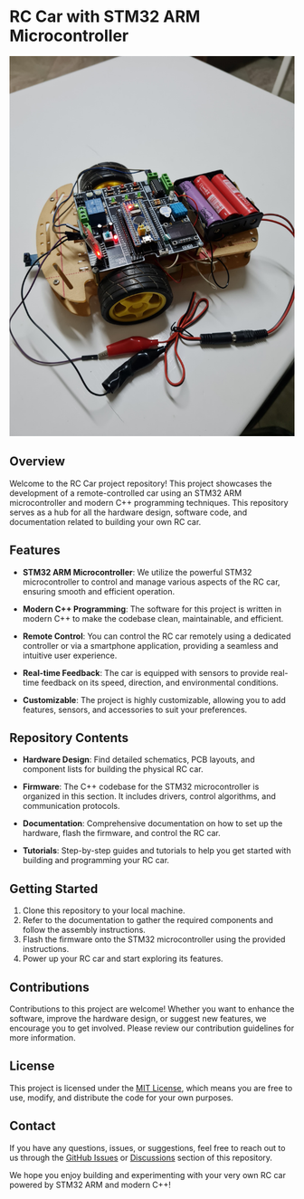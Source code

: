 # RC Car with STM32 ARM Microcontroller

![RC Car](rc_car_image.jpeg)

## Overview

Welcome to the RC Car project repository! This project showcases the development of a remote-controlled car using an STM32 ARM microcontroller and modern C++ programming techniques. This repository serves as a hub for all the hardware design, software code, and documentation related to building your own RC car.

## Features

- **STM32 ARM Microcontroller**: We utilize the powerful STM32 microcontroller to control and manage various aspects of the RC car, ensuring smooth and efficient operation.

- **Modern C++ Programming**: The software for this project is written in modern C++ to make the codebase clean, maintainable, and efficient.

- **Remote Control**: You can control the RC car remotely using a dedicated controller or via a smartphone application, providing a seamless and intuitive user experience.

- **Real-time Feedback**: The car is equipped with sensors to provide real-time feedback on its speed, direction, and environmental conditions.

- **Customizable**: The project is highly customizable, allowing you to add features, sensors, and accessories to suit your preferences.

## Repository Contents

- **Hardware Design**: Find detailed schematics, PCB layouts, and component lists for building the physical RC car.

- **Firmware**: The C++ codebase for the STM32 microcontroller is organized in this section. It includes drivers, control algorithms, and communication protocols.

- **Documentation**: Comprehensive documentation on how to set up the hardware, flash the firmware, and control the RC car.

- **Tutorials**: Step-by-step guides and tutorials to help you get started with building and programming your RC car.

## Getting Started

1. Clone this repository to your local machine.
2. Refer to the documentation to gather the required components and follow the assembly instructions.
3. Flash the firmware onto the STM32 microcontroller using the provided instructions.
4. Power up your RC car and start exploring its features.

## Contributions

Contributions to this project are welcome! Whether you want to enhance the software, improve the hardware design, or suggest new features, we encourage you to get involved. Please review our contribution guidelines for more information.

## License

This project is licensed under the [MIT License](LICENSE.md), which means you are free to use, modify, and distribute the code for your own purposes.

## Contact

If you have any questions, issues, or suggestions, feel free to reach out to us through the [GitHub Issues](https://github.com/abdallahhessam/rc-car/issues) or [Discussions](https://github.com/abdallahhessam/rc-car/discussions) section of this repository.

We hope you enjoy building and experimenting with your very own RC car powered by STM32 ARM and modern C++!
